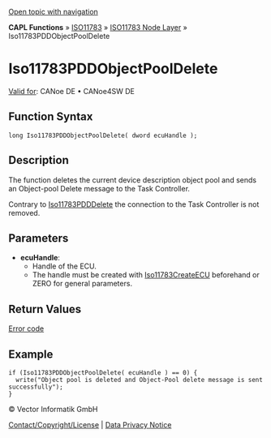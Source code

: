 [Open topic with navigation](../../../../../../CANoeDEFamily.htm#Topics/CAPLFunctions/ISO11783/ISONodeLayer/Functions/CAPLfunctionIso11783PDDObjectPoolDelete.md)

**CAPL Functions** » [ISO11783](../../CAPLfunctionsISO11783Overview.md) » [ISO11783 Node Layer](../CAPLfunctionsISONLOverview.md) » Iso11783PDDObjectPoolDelete

# Iso11783PDDObjectPoolDelete

[Valid for](../../../../Shared/FeatureAvailability.md): CANoe DE • CANoe4SW DE

## Function Syntax

```plaintext
long Iso11783PDDObjectPoolDelete( dword ecuHandle );
```

## Description

The function deletes the current device description object pool and sends an Object-pool Delete message to the Task Controller.

Contrary to [Iso11783PDDDelete](CAPLfunctionIso11783PDDdelete.md) the connection to the Task Controller is not removed.

## Parameters

- **ecuHandle**: 
  - Handle of the ECU.
  - The handle must be created with [Iso11783CreateECU](CAPLfunctionIso11783CreateECU.md) beforehand or ZERO for general parameters.

## Return Values

[Error code](../CAPLfunctionsISONLErrorCodesPDDOnError.md)

## Example

```plaintext
if (Iso11783PDDObjectPoolDelete( ecuHandle ) == 0) {
  write("Object pool is deleted and Object-Pool delete message is sent successfully");
}
```

© Vector Informatik GmbH

[Contact/Copyright/License](../../../../Shared/ContactCopyrightLicense.md) | [Data Privacy Notice](https://www.vector.com/int/en/company/get-info/privacy-policy/)